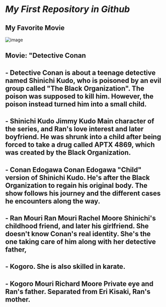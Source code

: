 # *My First  Repository in Github*

## My Favorite Movie

![image](https://github.com/Grimoreheart/app-dev/assets/151589691/065f753d-8fad-4f87-98f5-1d9dd43db77c)


## **Movie: "Detective  Conan**
  
## - Detective Conan is about a teenage detective named Shinichi Kudo, who is poisoned by an evil group called "The Black Organization". The poison was supposed to kill him. However, the poison instead turned him into a small child.
##  - Shinichi Kudo	Jimmy Kudo	Main character of the series, and Ran's love interest and later boyfriend. He was shrunk into a child after being forced to take a drug called APTX 4869, which was created by the Black Organization.

## - Conan Edogawa	Conan Edogawa	"Child" version of Shinichi Kudo. He's after the Black Organization to regain his original body. The show follows his journey and the different cases he encounters along the way.
##  - Ran Mouri	Ran Mouri	Rachel Moore	Shinichi's childhood friend, and later his girlfriend. She doesn't know Conan's real identity. She's the one taking care of him along with her detective father,
##  - Kogoro. She is also skilled in karate.
##  - Kogoro Mouri	Richard Moore	Private eye and Ran's father. Separated from Eri Kisaki, Ran's mother.



